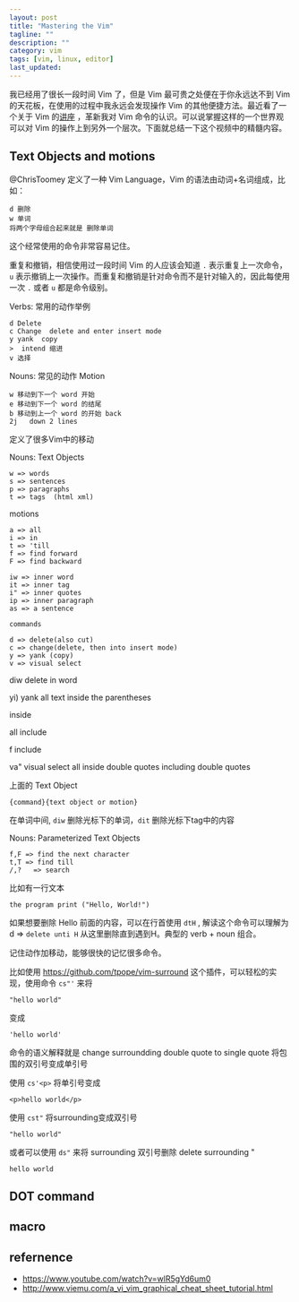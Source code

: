 ```yaml
---
layout: post
title: "Mastering the Vim"
tagline: ""
description: ""
category: vim
tags: [vim, linux, editor]
last_updated: 
---
```


我已经用了很长一段时间 Vim 了，但是 Vim 最可贵之处便在于你永远达不到 Vim 的天花板，在使用的过程中我永远会发现操作 Vim 的其他便捷方法。最近看了一个关于 Vim 的[讲座](https://www.youtube.com/watch?v=wlR5gYd6um0) ，革新我对 Vim 命令的认识。可以说掌握这样的一个世界观可以对 Vim 的操作上到另外一个层次。下面就总结一下这个视频中的精髓内容。

## Text Objects and motions


@ChrisToomey 定义了一种 Vim Language，Vim 的语法由动词+名词组成，比如：

	d 删除
	w 单词
	将两个字母组合起来就是 删除单词

这个经常使用的命令非常容易记住。

重复和撤销，相信使用过一段时间 Vim 的人应该会知道 `.` 表示重复上一次命令， `u` 表示撤销上一次操作。而重复和撤销是针对命令而不是针对输入的，因此每使用一次 `.` 或者 `u` 都是命令级别。

Verbs: 常用的动作举例

	d Delete
	c Change  delete and enter insert mode
	y yank  copy
	>  intend 缩进
	v 选择

Nouns: 常见的动作 Motion

	w 移动到下一个 word 开始
	e 移动到下一个 word 的结尾
	b 移动到上一个 word 的开始 back
	2j   down 2 lines

定义了很多Vim中的移动

Nouns: Text Objects

	w => words
	s => sentences
	p => paragraphs
	t => tags  (html xml)


motions 

	a => all
	i => in
	t => 'till
	f => find forward
	F => find backward

	iw => inner word
	it => inner tag
	i" => inner quotes
	ip => inner paragraph
	as => a sentence

	commands

	d => delete(also cut)
	c => change(delete, then into insert mode)
	y => yank (copy)
	v => visual select


diw  delete in word

yi)  yank all text inside the parentheses

inside

all include

f include 

va"  visual select all inside double quotes including double quotes



上面的 Text Object

	{command}{text object or motion}

在单词中间, `diw` 删除光标下的单词，`dit` 删除光标下tag中的内容

Nouns: Parameterized Text Objects

	f,F => find the next character
	t,T => find till
	/,?   => search

比如有一行文本

	the program print ("Hello, World!")

如果想要删除 Hello 前面的内容，可以在行首使用 `dtH` , 解读这个命令可以理解为 d => `delete unti H` 从这里删除直到遇到H。典型的 verb + noun 组合。

记住动作加移动，能够很快的记忆很多命令。

比如使用 <https://github.com/tpope/vim-surround> 这个插件，可以轻松的实现，使用命令 `cs"'` 来将

	"hello world"

变成

	'hello world'

命令的语义解释就是 change surroundding double quote to single quote 将包围的双引号变成单引号

使用 `cs'<p>` 将单引号变成 <p>

	<p>hello world</p>

使用 `cst"` 将surrounding变成双引号

	"hello world"

或者可以使用 `ds"` 来将 surrounding 双引号删除 delete surrounding "

	hello world




## DOT command



## macro




## refernence

- <https://www.youtube.com/watch?v=wlR5gYd6um0>
- <http://www.viemu.com/a_vi_vim_graphical_cheat_sheet_tutorial.html>
